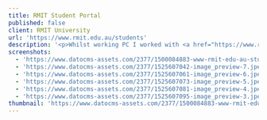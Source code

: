 ```yaml
---
title: RMIT Student Portal
published: false
client: RMIT University
url: 'https://www.rmit.edu.au/students'
description: '<p>Whilst working PC I worked with <a href="https://www.rmit.edu.au/students" target="_blank" rel="noopener">RMIT University</a> and their newly developed student portal branding to design a large amount of templates and modules to be used for their public facing and internal <a href="https://www.rmit.edu.au/students" target="_blank" rel="noopener">student portal</a>.&nbsp;</p>'
screenshots:
  - 'https://www.datocms-assets.com/2377/1500084883-www-rmit-edu-au-students.png?bg=10181c&crop=top&fit=fill&fm=pjpg&h=600&w=800'
  - 'https://www.datocms-assets.com/2377/1525607042-image_preview-7.jpeg?bg=10181c&crop=top&fit=fill&fm=pjpg&h=600&w=800'
  - 'https://www.datocms-assets.com/2377/1525607061-image_preview-6.jpeg?bg=10181c&crop=top&fit=fill&fm=pjpg&h=600&w=800'
  - 'https://www.datocms-assets.com/2377/1525607073-image_preview-5.jpeg?bg=10181c&crop=top&fit=fill&fm=pjpg&h=600&w=800'
  - 'https://www.datocms-assets.com/2377/1525607081-image_preview-4.jpeg?bg=10181c&crop=top&fit=fill&fm=pjpg&h=600&w=800'
  - 'https://www.datocms-assets.com/2377/1525607095-image_preview-3.jpeg?bg=10181c&crop=top&fit=fill&fm=pjpg&h=600&w=800'
thumbnail: 'https://www.datocms-assets.com/2377/1500084883-www-rmit-edu-au-students.png?crop=top&fit=crop&fm=pjpg&h=50&w=50'
---
```


